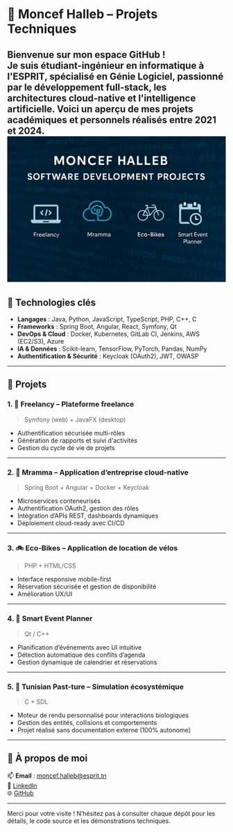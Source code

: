 
# 🚀 Moncef Halleb – Projets Techniques

Bienvenue sur mon espace GitHub !  
Je suis étudiant-ingénieur en informatique à l'ESPRIT, spécialisé en Génie Logiciel, passionné par le développement full-stack, les architectures cloud-native et l'intelligence artificielle. Voici un aperçu de mes projets académiques et personnels réalisés entre 2021 et 2024.
![Moncef Halleb – Projets](https://raw.githubusercontent.com/MoncefHalleb/MoncefHalleb/main/moncef-banner.png) 
---

## 🔧 Technologies clés
- **Langages** : Java, Python, JavaScript, TypeScript, PHP, C++, C
- **Frameworks** : Spring Boot, Angular, React, Symfony, Qt
- **DevOps & Cloud** : Docker, Kubernetes, GitLab CI, Jenkins, AWS (EC2/S3), Azure
- **IA & Données** : Scikit-learn, TensorFlow, PyTorch, Pandas, NumPy
- **Authentification & Sécurité** : Keycloak (OAuth2), JWT, OWASP

---

## 📁 Projets

### 1. 💼 **Freelancy** – Plateforme freelance
> Symfony (web) + JavaFX (desktop)  
- Authentification sécurisée multi-rôles  
- Génération de rapports et suivi d'activités  
- Gestion du cycle de vie de projets

---

### 2. 🧭 **Mramma** – Application d’entreprise cloud-native
> Spring Boot + Angular + Docker + Keycloak  
- Microservices conteneurisés  
- Authentification OAuth2, gestion des rôles  
- Intégration d’APIs REST, dashboards dynamiques  
- Déploiement cloud-ready avec CI/CD

---

### 3. 🚲 **Eco-Bikes** – Application de location de vélos
> PHP + HTML/CSS  
- Interface responsive mobile-first  
- Réservation sécurisée et gestion de disponibilité  
- Amélioration UX/UI

---

### 4. 📅 **Smart Event Planner**
> Qt / C++  
- Planification d’événements avec UI intuitive  
- Détection automatique des conflits d’agenda  
- Gestion dynamique de calendrier et réservations

---

### 5. 🌿 **Tunisian Past-ture** – Simulation écosystémique
> C + SDL  
- Moteur de rendu personnalisé pour interactions biologiques  
- Gestion des entités, collisions et comportements  
- Projet réalisé sans documentation externe (100% autonome)

---

## 👤 À propos de moi

📫 **Email** : moncef.halleb@esprit.tn  
🔗 [LinkedIn](https://www.linkedin.com/in/moncef-halleb-a01a75237/)  
🌐 [GitHub](https://github.com/moncefhalleb)

---

Merci pour votre visite ! N’hésitez pas à consulter chaque dépôt pour les détails, le code source et les démonstrations techniques.
